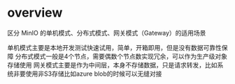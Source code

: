 # overview

区分 MinIO 的单机模式、分布式模式、网关模式（Gateway）的适用场景

单机模式主要是本地开发测试快速试用，简单，开箱即用，但是没有数据可靠性保障
分布式模式一般是4个节点，需要偶数个节点数实现冗余，可以作为生产级对象存储使用
网关模式主要是作为中间层，本身不存储数据，只是请求转发，比如系统非要使用非S3存储比如azure blob的时候可以无缝对接
